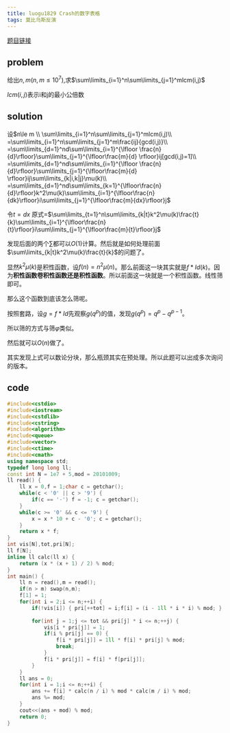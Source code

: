 ```yaml
---
title: luogu1829 Crash的数字表格
tags: 莫比乌斯反演
---
```


[题目链接](https://www.luogu.com.cn/problem/P1829)

## problem

给出$n,m(n,m\le10^7)$,求$\sum\limits_{i=1}^n\sum\limits_{j=1}^mlcm(i,j)$

$lcm(i,j)$表示i和j的最小公倍数

## solution

设$n\le m \\
\sum\limits_{i=1}^n\sum\limits_{j=1}^mlcm(i,j)\\ 
=\sum\limits_{i=1}^n\sum\limits_{j=1}^m\frac{ij}{gcd(i,j)}\\ 
=\sum\limits_{d=1}^nd\sum\limits_{i=1}^{\lfloor \frac{n}{d}\rfloor}\sum\limits_{j=1}^{\lfloor\frac{m}{d} \rfloor}ij[gcd(i,j)=1]\\ 
=\sum\limits_{d=1}^nd\sum\limits_{i=1}^{\lfloor \frac{n}{d}\rfloor}\sum\limits_{j=1}^{\lfloor\frac{m}{d} \rfloor}ij\sum\limits_{k|i,k|j}\mu(k)\\ 
=\sum\limits_{d=1}^nd\sum\limits_{k=1}^{\lfloor\frac{n}{d}\rfloor}k^2\mu(k)\sum\limits_{i=1}^{\lfloor\frac{n}{dk}\rfloor}i\sum\limits_{j=1}^{\lfloor\frac{m}{dx}\rfloor}j$


令$t=dx$
原式=$\sum\limits_{t=1}^n\sum\limits_{k|t}k^2\mu(k)\frac{t}{k}\sum\limits_{i=1}^{\lfloor\frac{n}{t}\rfloor}i\sum\limits_{j=1}^{\lfloor\frac{m}{t}\rfloor}j$

发现后面的两个$\sum$都可以$O(1)$计算。然后就是如何处理前面$\sum\limits_{k|t}k^2\mu(k)\frac{t}{k}$的问题了。

显然$k^2\mu(k)$是积性函数，设$f(n)=n^2\mu(n)$。那么前面这一块其实就是$f*Id (k)$。因为**积性函数卷积性函数还是积性函数**。所以前面这一块就是一个积性函数。线性筛即可。

那么这个函数到底该怎么筛呢。

按照套路，设$g=f*Id$先观察$g(q^p)$的值，发现$g(q^p)=q^p-q^{p-1}$。

所以筛的方式与筛$\varphi$类似。

然后就可以$O(n)$做了。

其实发现上式可以数论分块，那么瓶颈其实在预处理。所以此题可以出成多次询问的版本。

## code

```cpp
#include<cstdio>
#include<iostream>
#include<cstdlib>
#include<cstring>
#include<algorithm>
#include<queue>
#include<vector>
#include<ctime>
#include<cmath>
using namespace std;
typedef long long ll;
const int N = 1e7 + 5,mod = 20101009;
ll read() {
	ll x = 0,f = 1;char c = getchar();
	while(c < '0' || c > '9') {
		if(c == '-') f = -1; c = getchar();
	}
	while(c >= '0' && c <= '9') {
		x = x * 10 + c - '0'; c = getchar();
	}
	return x * f;
}
int vis[N],tot,pri[N];
ll f[N];
inline ll calc(ll x) {
	return (x * (x + 1) / 2) % mod;
}
int main() {
	ll n = read(),m = read();
	if(n > m) swap(n,m);
	f[1] = 1;
	for(int i = 2;i <= n;++i) {
		if(!vis[i]) { pri[++tot] = i;f[i] = (i - 1ll * i * i) % mod; }
		
		for(int j = 1;j <= tot && pri[j] * i <= n;++j) {
			vis[i * pri[j]] = 1;
			if(i % pri[j] == 0) {
				f[i * pri[j]] = 1ll * f[i] * pri[j] % mod;
				break;
			}
			f[i * pri[j]] = f[i] * f[pri[j]];
		}
	}
	ll ans = 0;
	for(int i = 1;i <= n;++i) {
		ans += f[i] * calc(n / i) % mod * calc(m / i) % mod;
		ans %= mod;
	}
	cout<<(ans + mod) % mod;
	return 0;
}


```
